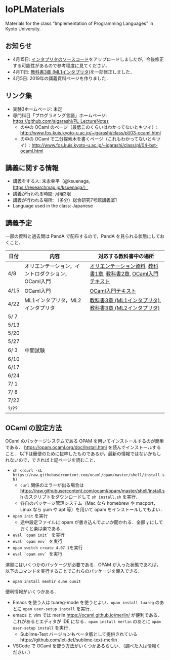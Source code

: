 # IoPLMaterials
Materials for the class "Implementation of Programming Languages" in Kyoto University.

## お知らせ

- 4月15日: [インタプリタのソースコード](interpreter)をアップロードしましたが，今後修正する可能性があるので参考程度に見てください．
- 4月11日: [教科書3章 (ML1インタプリタ)](textbook/chap03-1.pdf)を一部修正しました．
- 4月5日: 2019年の講義資料ページを作りました．

## リンク集

- 実験3ホームページ: 未定
- 専門科目「プログラミング言語」ホームページ: https://github.com/aigarashi/PL-LectureNotes
  - の中の OCaml のページ（最低このくらいはわかってないとキツイ）: http://www.fos.kuis.kyoto-u.ac.jp/~igarashi/class/pl/03-ocaml.html
  - の中の OCaml で二分探索木を書くページ（これもわかってないとキツイ）: http://www.fos.kuis.kyoto-u.ac.jp/~igarashi/class/pl/04-bst-ocaml.html

## 講義に関する情報

- 講義をする人: 末永幸平（@ksuenaga, https://researchmap.jp/ksuenaga/）
- 講義が行われる時間: 月曜2限
- 講義が行われる場所: （多分）総合研究7号館講義室1
- Language used in the class: Japanese

## 講義予定

一部の資料と過去問は PandA で配布するので，PandA を見られる状態にしておくこと．
   
| 日付 | 内容 | 対応する教科書中の場所 |
|------|-----------------------------------------------------------------------------|--------------------------------------------------------------------------------------------------------------------------------------------------------------|
| 4/8 | オリエンテーション，イントロダクション，OCaml入門 | [オリエンテーション資料](misc/orientation.md), [教科書1章](textbook/chap01.pdf), [教科書2章](textbook/chap02.pdf), [OCaml入門テキスト](textbook/mltext.pdf) |
| 4/15 | OCaml入門 | [OCaml入門テキスト](textbook/mltext.pdf) |
| 4/22 | ML1インタプリタ，ML2インタプリタ | [教科書3章 (ML1インタプリタ)](textbook/chap03-1.pdf), [教科書3章 (ML2インタプリタ)](textbook/chap03-2.pdf) |
| 5/ 7 | | |
| 5/13 | | |
| 5/20 | | |
| 5/27 | | |
| 6/ 3 | 中間試験 | |
| 6/10 | | |
| 6/17 | | |
| 6/24 | | |
| 7/ 1 | | |
| 7/ 8 | | |
| 7/22 | | |
| ?/?? | | |

## OCaml の設定方法

OCaml のパッケージシステムである OPAM を用いてインストールするのが簡単である．
https://opam.ocaml.org/doc/Install.html を読んでインストールすること．
以下は簡便のために抜粋したものであるが，最新の情報ではないかもしれないので，できれば上記ページを読むこと．

- `sh <(curl -sL https://raw.githubusercontent.com/ocaml/opam/master/shell/install.sh)`
  - `curl` 関係のエラーが出る場合は https://raw.githubusercontent.com/ocaml/opam/master/shell/install.sh のスクリプトをダウンロードして `sh install.sh` を実行．
  - 各自のパッケージ管理システム（Mac なら homebrew や macport，Linux なら yum や apt 等）を用いて opam をインストールしてもよい．
- `opam init` を実行
  - 途中設定ファイルに opam が書き込んでよいか聞かれる．全部 `y` にしておくと楽は楽である．
- ``eval `opam init` ``を実行
- ``eval `opam env` ``を実行
- `opam switch create 4.07.1`を実行
- ``eval `opam env` ``を実行

演習にはいくつかのパッケージが必要である．OPAM が入った状態であれば，以下のコマンドを実行することでこれらのパッケージを導入できる．

- `opam install menhir dune ounit`

便利情報がいくつかある．

- Emacs を使う人は tuareg-mode を使うとよい．`opam install tuareg` のあとに `opam user-setup install` を実行．
- emacs と vim では merlin https://ocaml.github.io/merlin/ が便利である．これがあるとエディタが IDE になる．`opam install merlin` のあとに `opam user-setup install` を実行．
  - Sublime-Text バージョンもベータ版として提供されている https://github.com/let-def/sublime-text-merlin
- VSCode で OCaml を使う方法がいくつかあるらしい．（調べた人は情報ください．）
  
